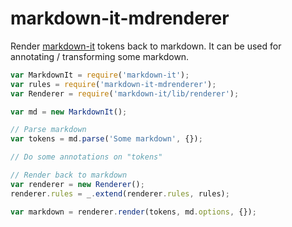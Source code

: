 # markdown-it-mdrenderer

Render [markdown-it](https://github.com/markdown-it/markdown-it) tokens back to markdown. It can be used for annotating / transforming some markdown.

```js
var MarkdownIt = require('markdown-it');
var rules = require('markdown-it-mdrenderer');
var Renderer = require('markdown-it/lib/renderer');

var md = new MarkdownIt();

// Parse markdown
var tokens = md.parse('Some markdown', {});

// Do some annotations on "tokens"

// Render back to markdown
var renderer = new Renderer();
renderer.rules = _.extend(renderer.rules, rules);

var markdown = renderer.render(tokens, md.options, {});
```

